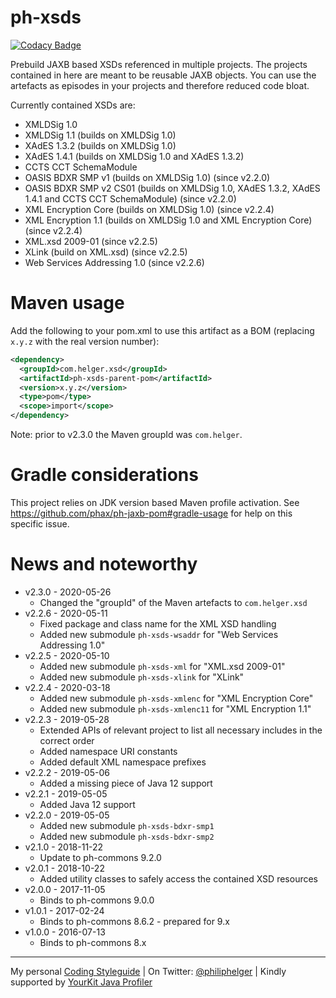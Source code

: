 # ph-xsds

[![Codacy Badge](https://api.codacy.com/project/badge/Grade/8f026db5f326450e8f1726f1160a9085)](https://www.codacy.com/app/philip/ph-xsds?utm_source=github.com&utm_medium=referral&utm_content=phax/ph-xsds&utm_campaign=badger)

Prebuild JAXB based XSDs referenced in multiple projects.
The projects contained in here are meant to be reusable JAXB objects.
You can use the artefacts as episodes in your projects and therefore reduced code bloat.

Currently contained XSDs are:

- XMLDSig 1.0
- XMLDSig 1.1 (builds on XMLDSig 1.0)
- XAdES 1.3.2 (builds on XMLDSig 1.0)
- XAdES 1.4.1 (builds on XMLDSig 1.0 and XAdES 1.3.2)
- CCTS CCT SchemaModule
- OASIS BDXR SMP v1 (builds on XMLDSig 1.0) (since v2.2.0)
- OASIS BDXR SMP v2 CS01 (builds on XMLDSig 1.0, XAdES 1.3.2, XAdES 1.4.1 and CCTS CCT SchemaModule) (since v2.2.0)
- XML Encryption Core (builds on XMLDSig 1.0) (since v2.2.4)
- XML Encryption 1.1 (builds on XMLDSig 1.0 and XML Encryption Core) (since v2.2.4)
- XML.xsd 2009-01 (since v2.2.5)
- XLink (build on XML.xsd) (since v2.2.5)
- Web Services Addressing 1.0 (since v2.2.6)

# Maven usage

Add the following to your pom.xml to use this artifact as a BOM (replacing `x.y.z` with the real version number):

```xml
<dependency>
  <groupId>com.helger.xsd</groupId>
  <artifactId>ph-xsds-parent-pom</artifactId>
  <version>x.y.z</version>
  <type>pom</type>
  <scope>import</scope>
</dependency>
```

Note: prior to v2.3.0 the Maven groupId was `com.helger`.

# Gradle considerations

This project relies on JDK version based Maven profile activation.
See https://github.com/phax/ph-jaxb-pom#gradle-usage for help on this specific issue.

# News and noteworthy

- v2.3.0 - 2020-05-26
  - Changed the "groupId" of the Maven artefacts to `com.helger.xsd`
- v2.2.6 - 2020-05-11
  - Fixed package and class name for the XML XSD handling
  - Added new submodule `ph-xsds-wsaddr` for "Web Services Addressing 1.0"
- v2.2.5 - 2020-05-10
  - Added new submodule `ph-xsds-xml` for "XML.xsd 2009-01"
  - Added new submodule `ph-xsds-xlink` for "XLink"
- v2.2.4 - 2020-03-18
  - Added new submodule `ph-xsds-xmlenc` for "XML Encryption Core"
  - Added new submodule `ph-xsds-xmlenc11` for "XML Encryption 1.1"
- v2.2.3 - 2019-05-28
  - Extended APIs of relevant project to list all necessary includes in the correct order
  - Added namespace URI constants
  - Added default XML namespace prefixes
- v2.2.2 - 2019-05-06
  - Added a missing piece of Java 12 support
- v2.2.1 - 2019-05-05
  - Added Java 12 support
- v2.2.0 - 2019-05-05
  - Added new submodule `ph-xsds-bdxr-smp1`
  - Added new submodule `ph-xsds-bdxr-smp2`
- v2.1.0 - 2018-11-22
  - Update to ph-commons 9.2.0
- v2.0.1 - 2018-10-22
  - Added utility classes to safely access the contained XSD resources
- v2.0.0 - 2017-11-05
  - Binds to ph-commons 9.0.0
- v1.0.1 - 2017-02-24
  - Binds to ph-commons 8.6.2 - prepared for 9.x
- v1.0.0 - 2016-07-13
  - Binds to ph-commons 8.x

---

My personal [Coding Styleguide](https://github.com/phax/meta/blob/master/CodingStyleguide.md) |
On Twitter: <a href="https://twitter.com/philiphelger">@philiphelger</a> |
Kindly supported by [YourKit Java Profiler](https://www.yourkit.com)
